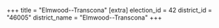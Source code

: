 +++
title = "Elmwood--Transcona"
[extra]
election_id = 42
district_id = "46005"
district_name = "Elmwood--Transcona"
+++
